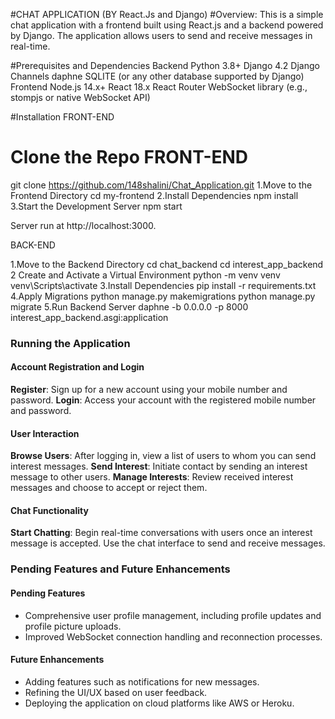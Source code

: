 #CHAT APPLICATION (BY React.Js and Django)
#Overview:
This is a simple chat application with a frontend built using React.js and a backend powered by Django. The application allows users to send and receive messages in real-time.

#Prerequisites and Dependencies
Backend
Python 3.8+
Django 4.2
Django Channels
daphne
SQLITE (or any other database supported by Django)
Frontend
Node.js 14.x+
React 18.x
React Router
WebSocket library (e.g., stompjs or native WebSocket API)

#Installation
FRONT-END

# Clone the Repo FRONT-END
git clone https://github.com/148shalini/Chat_Application.git
1.Move to the Frontend Directory
cd my-frontend
2.Install Dependencies
npm install
3.Start the Development Server
npm start

Server run at http://localhost:3000.

BACK-END

1.Move to the Backend Directory
cd chat_backend
cd interest_app_backend
2 Create and Activate a Virtual Environment
python -m venv venv
venv\Scripts\activate
3.Install Dependencies
pip install -r requirements.txt
4.Apply Migrations
python manage.py makemigrations
python manage.py migrate
5.Run Backend Server 
daphne -b 0.0.0.0 -p 8000 interest_app_backend.asgi:application

### Running the Application

#### Account Registration and Login

**Register**: Sign up for a new account using your mobile number and password.
**Login**: Access your account with the registered mobile number and password.

#### User Interaction

**Browse Users**: After logging in, view a list of users to whom you can send interest messages.
**Send Interest**: Initiate contact by sending an interest message to other users.
**Manage Interests**: Review received interest messages and choose to accept or reject them.

#### Chat Functionality

**Start Chatting**: Begin real-time conversations with users once an interest message is accepted. Use the chat interface to send and receive messages.

### Pending Features and Future Enhancements

#### Pending Features

- Comprehensive user profile management, including profile updates and profile picture uploads.
- Improved WebSocket connection handling and reconnection processes.

#### Future Enhancements

- Adding features such as notifications for new messages.
- Refining the UI/UX based on user feedback.
- Deploying the application on cloud platforms like AWS or Heroku.





